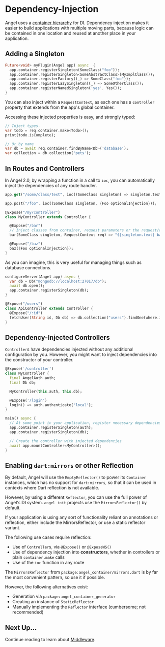 # Dependency-Injection

Angel uses a [container hierarchy](https://github.com/angel-dart/container) for DI.
Dependency injection makes it easier to build applications with multiple moving parts, because logic can be contained in one location and reused at another place in your application.

## Adding a Singleton

```dart
Future<void> myPlugin(Angel app) async  {
  app.container.registerSingleton(SomeClass("foo"));
  app.container.registerSingleton<SomeAbstractClass>(MyImplClass());
  app.container.registerFactory((_) => SomeClass("foo"));
  app.container.registerLazySingleton((_) => SomeOtherClass());
  app.container.registerNamedSingleton('yes', Yes());
}
```

You can also inject within a `RequestContext`, as each one has a `controller` property
that extends from the app's global container.

Accessing these injected properties is easy, and strongly typed:

```dart
// Inject types.
var todo = req.container.make<Todo>();
print(todo.isComplete);

// Or by name
var db = await req.container.findByName<Db>('database');
var collection = db.collection('pets');
```

## In Routes and Controllers
In Angel 2.0, by wrapping a function in a call to `ioc`, you can automatically
inject the dependencies of any route handler.

```dart
app.get("/some/class/text", ioc((SomeClass singleton) => singleton.text)); // Always "foo"

app.post("/foo", ioc((SomeClass singleton, {Foo optionalInjection}));

@Expose("/my/controller")
class MyController extends Controller {

  @Expose("/bar")
  // Inject classes from container, request parameters or the request/response context :)
  bar(SomeClass singleton, RequestContext req) => "${singleton.text} bar"; // Always "foo bar"

  @Expose("/baz")
  baz({Foo optionalInjection});
}
```

As you can imagine, this is very useful for managing things such as database connections.

```dart
configureServer(Angel app) async {
  var db = Db("mongodb://localhost:27017/db");
  await db.open();
  app.container.registerSingleton(db);
}

@Expose("/users")
class ApiController extends Controller {
  @Expose("/:id")
  fetchUser(String id, Db db) => db.collection("users").findOne(where.id(ObjectId.fromHexString(id)));
}
```

## Dependency-Injected Controllers

`Controller`s have dependencies injected without any additional configuration by you. However, you might want to inject dependencies into the constructor of your controller.

```dart
@Expose('/controller')
class MyController {
  final AngelAuth auth;
  final Db db;

  MyController(this.auth, this.db);

  @Expose('/login')
  login() => auth.authenticate('local');
}

main() async {
  // At some point in your application, register necessary dependencies as singletons...
  app.container.registerSingleton(auth);
  app.container.registerSingleton(db);

  // Create the controller with injected dependencies
  await app.mountController<MyController>();
}
```

## Enabling `dart:mirrors` or other Reflection
By default, Angel will use the `EmptyReflector()` to power its `Container` instances,
which has no support for `dart:mirrors`, so that it can be used in contexts where Dart
reflection is not available.

However, by using a different `Reflector`, you can use the full power of Angel's DI system.
`angel init` projects use the `MirrorsReflector()` by default.

If your application is using any sort of functionality reliant on annotations or reflection,
either include the MirrorsReflector, or use a static reflector variant.

The following use cases require reflection:
* Use of `Controller`s, via `@Expose()` or `@ExposeWS()`
* Use of dependency injection into **constructors**, whether in controllers or plain `container.make` calls
* Use of the `ioc` function in any route

The `MirrorsReflector` from `package:angel_container/mirrors.dart` is by far the most convenient pattern,
so use it if possible.

However, the following alternatives exist:
* Generation via `package:angel_container_generator`
* Creating an instance of `StaticReflector`
* Manually implementing the `Reflector` interface (cumbersome; not recommended)

## Next Up...

Continue reading to learn about [Middleware](middleware.md).
